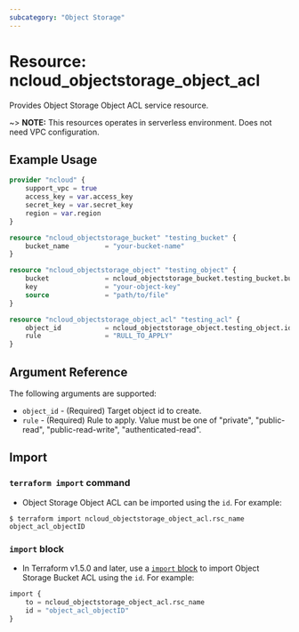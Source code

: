 ```yaml
---
subcategory: "Object Storage"
---
```



# Resource: ncloud_objectstorage_object_acl

Provides Object Storage Object ACL service resource.

~> **NOTE:** This resources operates in serverless environment. Does not need VPC configuration.

## Example Usage

```terraform
provider "ncloud" {
    support_vpc = true
    access_key = var.access_key
    secret_key = var.secret_key
    region = var.region
}

resource "ncloud_objectstorage_bucket" "testing_bucket" {
    bucket_name			= "your-bucket-name"
}

resource "ncloud_objectstorage_object" "testing_object" {
    bucket 				= ncloud_objectstorage_bucket.testing_bucket.bucket_name
    key					= "your-object-key"
    source				= "path/to/file"
}

resource "ncloud_objectstorage_object_acl" "testing_acl" {
    object_id			= ncloud_objectstorage_object.testing_object.id
    rule				= "RULL_TO_APPLY" 
}
```

## Argument Reference

The following arguments are supported:

* `object_id` - (Required) Target object id to create.
* `rule` - (Required) Rule to apply. Value must be one of "private", "public-read", "public-read-write", "authenticated-read".

## Import

### `terraform import` command

* Object Storage Object ACL can be imported using the `id`. For example:

```console
$ terraform import ncloud_objectstorage_object_acl.rsc_name object_acl_objectID
```

### `import` block

* In Terraform v1.5.0 and later, use a [`import` block](https://developer.hashicorp.com/terraform/language/import) to import Object Storage Bucket ACL using the `id`. For example:

```terraform
import {
    to = ncloud_objectstorage_object_acl.rsc_name
    id = "object_acl_objectID"
}
```